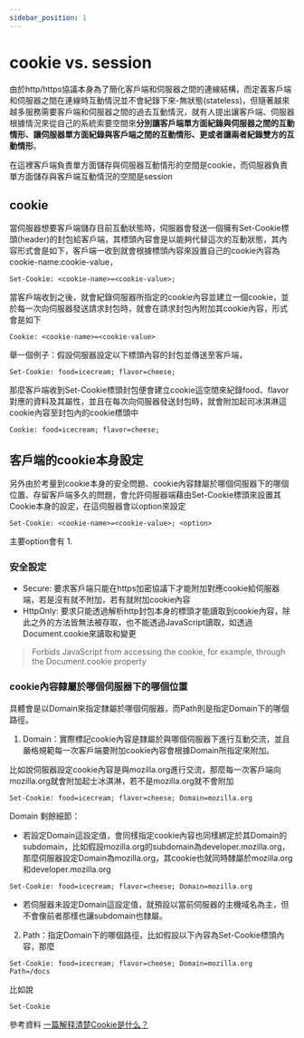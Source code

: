 ```yaml
---
sidebar_position: 1
---
```


# cookie vs. session
由於http/https協議本身為了簡化客戶端和伺服器之間的連線結構，而定義客戶端和伺服器之間在連線時互動情況並不會紀錄下來-無狀態(stateless)，但隨著越來越多服務需要客戶端和伺服器之間的過去互動情況，就有人提出讓客戶端、伺服器根據情況來從自己的系統索要空間來**分別讓客戶端單方面紀錄與伺服器之間的互動情形、讓伺服器單方面紀錄與客戶端之間的互動情形、更或者讓兩者紀錄雙方的互動情形**。

在這裡客戶端負責單方面儲存與伺服器互動情形的空間是cookie，而伺服器負責單方面儲存與客戶端互動情況的空間是session

## cookie

當伺服器想要客戶端儲存目前互動狀態時，伺服器會發送一個擁有Set-Cookie標頭(header)的封包給客戶端，其標頭內容會是以能夠代替這次的互動狀態，其內容形式會是如下，客戶端一收到就會根據標頭內容來設置自己的cookie內容為cookie-name:cookie-value，
```
Set-Cookie: <cookie-name>=<cookie-value>; 
```

當客戶端收到之後，就會紀錄伺服器所指定的cookie內容並建立一個cookie，並於每一次向伺服器發送請求封包時，就會在請求封包內附加其cookie內容，形式會是如下
```
Cookie: <cookie-name>=<cookie-value>
```
舉一個例子：假設伺服器設定以下標頭內容的封包並傳送至客戶端，
```
Set-Cookie: food=icecream; flavor=cheese;
```
那麼客戶端收到Set-Cookie標頭封包便會建立cookie這空間來紀錄food、flavor對應的資料及其屬性，並且在每次向伺服器發送封包時，就會附加起司冰淇淋這cookie內容至封包內的cookie標頭中
```
Cookie: food=icecream; flavor=cheese;
```

## 客戶端的cookie本身設定

另外由於考量到cookie本身的安全問題、cookie內容隸屬於哪個伺服器下的哪個位置、存留客戶端多久的問題，會允許伺服器端藉由Set-Cookie標頭來設置其Cookie本身的設定，在這伺服器會以option來設定
```
Set-Cookie: <cookie-name>=<cookie-value>; <option>
```

主要option會有
1. 

### 安全設定
  - Secure: 要求客戶端只能在https加密協議下才能附加對應cookie給伺服器端，若是沒有就不附加，若有就附加cookie內容
  - HttpOnly: 要求只能透過解析http封包本身的標頭才能讀取到cookie內容，除此之外的方法皆無法被存取，也不能透過JavaScript讀取，如透過Document.cookie來讀取和變更
  > Forbids JavaScript from accessing the cookie, for example, through the Document.cookie property
### cookie內容隸屬於哪個伺服器下的哪個位置
具體會是以Domain來指定隸屬於哪個伺服器，而Path則是指定Domain下的哪個路徑。

1. Domain：實際標記cookie內容是隸屬於與哪個伺服器下進行互動交流，並且嚴格規範每一次客戶端要附加cookie內容會根據Domain所指定來附加。

比如說伺服器設定cookie內容是與mozilla.org進行交流，那麼每一次客戶端向mozilla.org就會附加起士冰淇淋，若不是mozilla.org就不會附加
  
```
Set-Cookie: food=icecream; flavor=cheese; Domain=mozilla.org 
```

Domain 剩餘細節：
  - 若設定Domain這設定值，會同樣指定cookie內容也同樣綁定於其Domain的subdomain，比如假設mozilla.org的subdomain為developer.mozilla.org，那麼伺服器設定Domain為mozilla.org，其cookie也就同時隸屬於mozilla.org和developer.mozilla.org
  ```
  Set-Cookie: food=icecream; flavor=cheese; Domain=mozilla.org 
  ```
  - 若伺服器未設定Domain這設定值，就預設以當前伺服器的主機域名為主，但不會像前者那樣也讓subdomain也隸屬。

2. Path：指定Domain下的哪個路徑，比如假設以下內容為Set-Cookie標頭內容，那麼
```
Set-Cookie: food=icecream; flavor=cheese; Domain=mozilla.org Path=/docs
```

比如說
```
Set-Cookie
```




參考資料
[一篇解释清楚Cookie是什么？](https://learn-anything.cn/http-cookie)
[]()